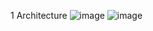 1 Architecture
![image](https://user-images.githubusercontent.com/101012011/168321967-4edc8d52-0577-4391-a0d7-c0b6e02d3d00.png)
![image](https://user-images.githubusercontent.com/101012011/168322266-7dcb9cf8-35f6-427f-8388-5fb1b0b06289.png)
